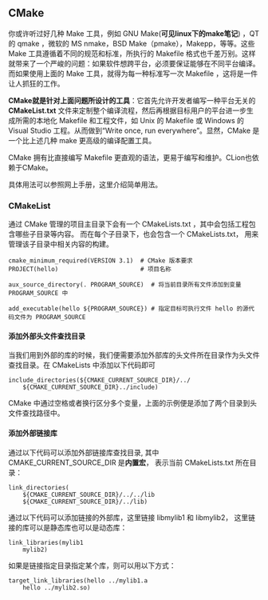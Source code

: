 ## CMake
你或许听过好几种 Make 工具，例如 GNU Make(**可见linux下的make笔记**) ，QT 的 qmake ，微软的 MS nmake，BSD Make（pmake），Makepp，等等。这些 Make 工具遵循着不同的规范和标准，所执行的 Makefile 格式也千差万别。这样就带来了一个严峻的问题：如果软件想跨平台，必须要保证能够在不同平台编译。而如果使用上面的 Make 工具，就得为每一种标准写一次 Makefile ，这将是一件让人抓狂的工作。

**CMake就是针对上面问题所设计的工具**：它首先允许开发者编写一种平台无关的 **CMakeList.txt** 文件来定制整个编译流程，然后再根据目标用户的平台进一步生成所需的本地化 Makefile 和工程文件，如 Unix 的 Makefile 或 Windows 的 Visual Studio 工程。从而做到“Write once, run everywhere”。显然，CMake 是一个比上述几种 make 更高级的编译配置工具。

CMake 拥有比直接编写 Makefile 更直观的语法，更易于编写和维护。CLion也依赖于CMake。


具体用法可以参照网上手册，这里介绍简单用法。

### CMakeList
通过 CMake 管理的项目主目录下会有一个 CMakeLists.txt ，其中会包括工程包含哪些子目录等内容。 而在每个子目录下，也会包含一个 CMakeLists.txt， 用来管理该子目录中相关内容的构建。

```
cmake_minimum_required(VERSION 3.1)  # CMake 版本要求
PROJECT(hello)                       # 项目名称

aux_source_directory(. PROGRAM_SOURCE)  # 将当前目录所有文件添加到变量 PROGRAM_SOURCE 中

add_executable(hello ${PROGRAM_SOURCE}) # 指定目标可执行文件 hello 的源代码文件为 PROGRAM_SOURCE
```


#### 添加外部头文件查找目录
当我们用到外部的库的时候，我们便需要添加外部库的头文件所在目录作为头文件查找目录。在 CMakeLists 中添加以下代码即可

```
include_directories(${CMAKE_CURRENT_SOURCE_DIR}/../
    ${CMAKE_CURRENT_SOURCE_DIR}../include)
```

CMake 中通过空格或者换行区分多个变量，上面的示例便是添加了两个目录到头文件查找路径中。

#### 添加外部链接库
通过以下代码可以添加外部链接库查找目录, 其中 CMAKE_CURRENT_SOURCE_DIR 是**内置宏**， 表示当前 CMakeLists.txt 所在目录：

```
link_directories(
    ${CMAKE_CURRENT_SOURCE_DIR}/../../lib
    ${CMAKE_CURRENT_SOURCE_DIR}/../lib)
```

通过以下代码可以添加链接的外部库，这里链接 libmylib1 和 libmylib2， 这里链接的库可以是静态库也可以是动态库：

```
link_libraries(mylib1
    mylib2)
```

如果是链接指定目录指定某个库，则可以用以下方式：

```
target_link_libraries(hello ../mylib1.a
    hello ../mylib2.so)
```
